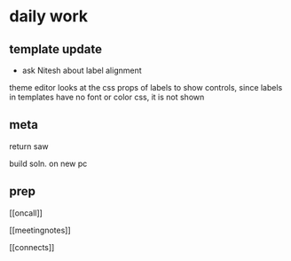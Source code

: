 ---
---

# daily work 

## template update 
- ask Nitesh about label alignment

theme editor looks at the css props of labels to show controls, since labels in templates have no font or color css, it is not shown 





## meta 

return saw 

build soln. on new pc 

## prep 

[[oncall]]

[[meetingnotes]]

[[connects]]

